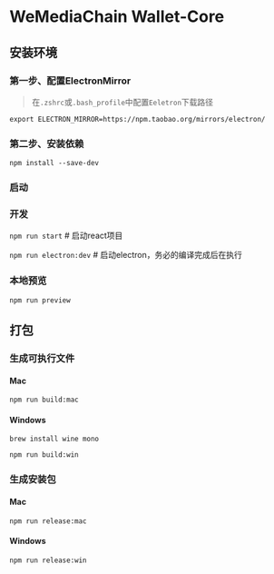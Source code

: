 # WeMediaChain Wallet-Core

## 安装环境
### 第一步、配置ElectronMirror

> 在`.zshrc`或`.bash_profile`中配置`Eeletron`下载路径

`export ELECTRON_MIRROR=https://npm.taobao.org/mirrors/electron/`

### 第二步、安装依赖

`npm install --save-dev`

### 启动

### 开发

`npm run start` # 启动react项目

`npm run electron:dev` # 启动electron，务必的编译完成后在执行

### 本地预览

`npm run preview`

## 打包

### 生成可执行文件

#### Mac
`npm run build:mac`

#### Windows
`brew install wine mono`

`npm run build:win`


### 生成安装包

#### Mac

`npm run release:mac`

#### Windows

`npm run release:win`



